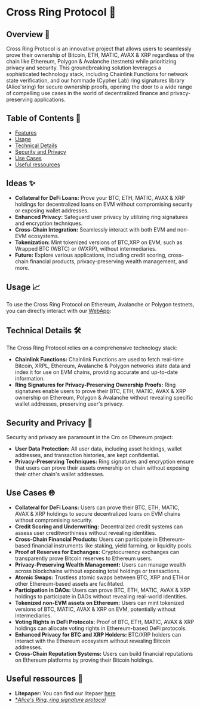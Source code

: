 # Cross Ring Protocol 🚀  

## Overview 🌟  

Cross Ring Protocol is an innovative project that allows users to seamlessly prove their ownership of Bitcoin, ETH, MATIC, AVAX & XRP regardless of the chain like Ethereum, Polygon & Avalanche (testnets) while prioritizing privacy and security. This groundbreaking solution leverages a sophisticated technology stack, including Chainlink Functions for network state verification, and our hommade (Cypher Lab) ring signatures library (Alice'sring) for secure ownership proofs, opening the door to a wide range of compelling use cases in the world of decentralized finance and privacy-preserving applications.  

## Table of Contents 📑

- [Features](#features)
- [Usage](#usage)
- [Technical Details](#technical-details)
- [Security and Privacy](#security-and-privacy)
- [Use Cases](#use-cases)
- [Useful ressources](#useful-ressources)

## Ideas ✨  

- **Collateral for DeFi Loans:** Prove your BTC, ETH, MATIC, AVAX & XRP holdings for decentralized loans on EVM without compromising security or exposing wallet addresses.  
- **Enhanced Privacy:** Safeguard user privacy by utilizing ring signatures and encryption techniques.  
- **Cross-Chain Integration:** Seamlessly interact with both EVM and non-EVM ecosystems.  
- **Tokenization:** Mint tokenized versions of BTC,XRP on EVM, such as Wrapped BTC (WBTC) or (WXRP), without intermediaries.  
- **Future:** Explore various applications, including credit scoring, cross-chain financial products, privacy-preserving wealth management, and more.  

## Usage 📈

To use the Cross Ring Protocol on Ethereum, Avalanche or Polygon testnets, you can directly interact with our [WebApp]():  


## Technical Details 🛠️

The Cross Ring Protocol relies on a comprehensive technology stack:

- **Chainlink Functions:** Chainlink Functions are used to fetch real-time Bitcoin, XRPL, Ethereum, Avalanche & Polygon networks state data and index it for use on EVM chains, providing accurate and up-to-date information.
- **Ring Signatures for Privacy-Preserving Ownership Proofs:** Ring signatures enable users to prove their BTC, ETH, MATIC, AVAX & XRP ownership on Ethereum, Polygon & Avalanche without revealing specific wallet addresses, preserving user's privacy.

## Security and Privacy 🔐

Security and privacy are paramount in the Cro on Ethereum project:

- **User Data Protection:** All user data, including asset holdings, wallet addresses, and transaction histories, are kept confidential.
- **Privacy-Preserving Techniques:** Ring signatures and encryption ensure that users can prove their assets ownership on chain without exposing their other chain's wallet addresses.

## Use Cases 🌐  

- **Collateral for DeFi Loans:** Users can prove their BTC, ETH, MATIC, AVAX & XRP holdings to secure decentralized loans on EVM chains without compromising security.
- **Credit Scoring and Underwriting:** Decentralized credit systems can assess user creditworthiness without revealing identities.
- **Cross-Chain Financial Products:** Users can participate in Ethereum-based financial instruments like staking, yield farming, or liquidity pools.
- **Proof of Reserves for Exchanges:** Cryptocurrency exchanges can transparently prove Bitcoin reserves to Ethereum users.
- **Privacy-Preserving Wealth Management:** Users can manage wealth across blockchains without exposing total holdings or transactions.
- **Atomic Swaps:** Trustless atomic swaps between BTC, XRP and ETH or other Ethereum-based assets are facilitated.
- **Participation in DAOs:** Users can prove BTC, ETH, MATIC, AVAX & XRP holdings to participate in DAOs without revealing real-world identities.
- **Tokenized non-EVM assets on Ethereum:** Users can mint tokenized versions of BTC, MATIC, AVAX & XRP on EVM, potentially without intermediaries.
- **Voting Rights in DeFi Protocols:** Proof of BTC, ETH, MATIC, AVAX & XRP holdings can allocate voting rights in Ethereum-based DeFi protocols.
- **Enhanced Privacy for BTC and XRP Holders:** BTC/XRP holders can interact with the Ethereum ecosystem without revealing Bitcoin addresses.
- **Cross-Chain Reputation Systems:** Users can build financial reputations on Ethereum platforms by proving their Bitcoin holdings.

## Useful ressources 📜

- **Litepaper:** You can find our litepaer [here]()
- [**Alice's Ring, ring signature protocol*](https://www.cypherlab.fr/alices-ring)

